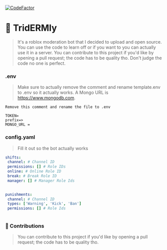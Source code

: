 [![CodeFactor](https://www.codefactor.io/repository/github/bugsbirb/TridERMly/badge)](https://www.codefactor.io/repository/github/bugsbirb/TridERMly)
# 🤯 TridERMly
> It's a roblox moderation bot that I decided to upload and open source. You can use the code to learn off or if you want to you can actually use it in a server.
> You can contribute to this project if you'd like by opening a pull request; the code has to be quality tho.
> Don't judge the code no one is perfect.

### .env
> Make sure to actually remove the comment and rename template.env to .env so it actually works.
A Mongo URL is https://www.mongodb.com.
```env
Remove this comment and rename the file to .env

TOKEN=
prefix=>
MONGO_URL =

```

### config.yaml
> Fill it out so the bot actually works
```yaml
shifts:
 channel: # Channel ID
 permissions: [] # Role IDs
 online: # Online Role ID
 break: # Break Role ID
 manager: [] # Manager Role Ids
 

punishments:
 channel: # Channel ID
 types: ['Warning', 'Kick', 'Ban']
 permissions: [] # Role Ids
 
```

### 🙌 Contributions
> You can contribute to this project if you'd like by opening a pull request; the code has to be quality tho.
